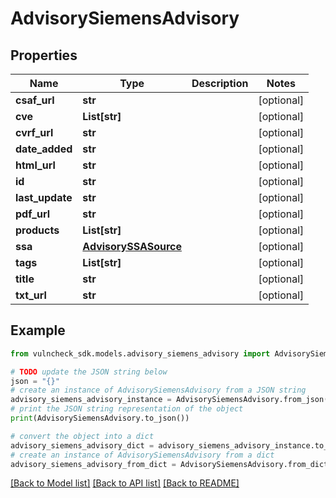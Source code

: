 # AdvisorySiemensAdvisory


## Properties

Name | Type | Description | Notes
------------ | ------------- | ------------- | -------------
**csaf_url** | **str** |  | [optional] 
**cve** | **List[str]** |  | [optional] 
**cvrf_url** | **str** |  | [optional] 
**date_added** | **str** |  | [optional] 
**html_url** | **str** |  | [optional] 
**id** | **str** |  | [optional] 
**last_update** | **str** |  | [optional] 
**pdf_url** | **str** |  | [optional] 
**products** | **List[str]** |  | [optional] 
**ssa** | [**AdvisorySSASource**](AdvisorySSASource.md) |  | [optional] 
**tags** | **List[str]** |  | [optional] 
**title** | **str** |  | [optional] 
**txt_url** | **str** |  | [optional] 

## Example

```python
from vulncheck_sdk.models.advisory_siemens_advisory import AdvisorySiemensAdvisory

# TODO update the JSON string below
json = "{}"
# create an instance of AdvisorySiemensAdvisory from a JSON string
advisory_siemens_advisory_instance = AdvisorySiemensAdvisory.from_json(json)
# print the JSON string representation of the object
print(AdvisorySiemensAdvisory.to_json())

# convert the object into a dict
advisory_siemens_advisory_dict = advisory_siemens_advisory_instance.to_dict()
# create an instance of AdvisorySiemensAdvisory from a dict
advisory_siemens_advisory_from_dict = AdvisorySiemensAdvisory.from_dict(advisory_siemens_advisory_dict)
```
[[Back to Model list]](../README.md#documentation-for-models) [[Back to API list]](../README.md#documentation-for-api-endpoints) [[Back to README]](../README.md)


